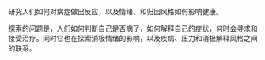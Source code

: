 研究人们如何对病症做出反应，以及情绪、和归因风格如何影响健康。

探索的问题是，人们如何判断自己是否病了，如何解释自己的症状，何时会寻求和接受治疗。同时它也在探索消极情绪的影响，以及疾病、压力和消极解释风格之间的联系。